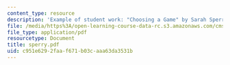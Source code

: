 ```yaml
---
content_type: resource
description: 'Example of student work: "Choosing a Game" by Sarah Sperry.'
file: /media/https%3A/open-learning-course-data-rc.s3.amazonaws.com/cms-600-videogame-theory-and-analysis-fall-2007/c951e6292faaf671b03caaa63da3531b_sperry.pdf
file_type: application/pdf
resourcetype: Document
title: sperry.pdf
uid: c951e629-2faa-f671-b03c-aaa63da3531b
---
```

